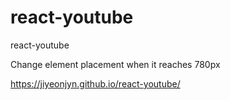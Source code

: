# react-youtube
  react-youtube
  
  Change element placement when it reaches 780px
 
<https://jiyeonjyn.github.io/react-youtube/>

